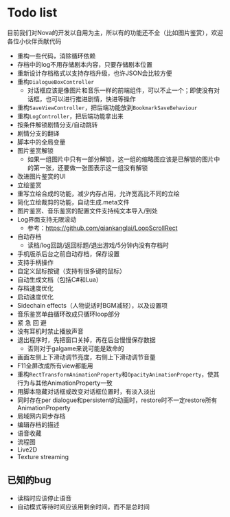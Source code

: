 # Todo list

目前我们对Nova的开发以自用为主，所以有的功能还不全（比如图片鉴赏），欢迎各位小伙伴贡献代码

* 重构一些代码，消除循环依赖
* 存档中的log不用存储剧本内容，只要存储剧本位置
* 重新设计存档格式以支持存档升级，也许JSON会比较方便
* 重构`DialogueBoxController`
    * 对话框应该是像图片和音乐一样的前端组件，可以不止一个；即使没有对话框，也可以进行推进剧情，快进等操作
* 重构`SaveViewController`，把后端功能放到`BookmarkSaveBehaviour`
* 重构`LogController`，把后端功能拿出来
* 按条件解锁剧情分支/自动跳转
* 剧情分支的翻译
* 脚本中的全局变量
* 图片鉴赏解锁
    * 如果一组图片中只有一部分解锁，这一组的缩略图应该是已解锁的图片中的第一张，还要做一张图表示这一组没有解锁
* 改进图片鉴赏的UI
* 立绘鉴赏
* 重写立绘合成的功能，减少内存占用，允许宽高比不同的立绘
* 简化立绘裁剪的功能，自动生成.meta文件
* 图片鉴赏、音乐鉴赏的配置文件支持纯文本导入/到处
* Log界面支持无限滚动
    * 参考：https://github.com/qiankanglai/LoopScrollRect
* 自动存档
    * 读档/log回跳/返回标题/退出游戏/5分钟内没有存档时
* 手机版杀后台之前自动存档，保存设置
* 支持手柄操作
* 自定义鼠标按键（支持有很多键的鼠标）
* 自动生成文档（包括C#和Lua）
* 存档速度优化
* 启动速度优化
* Sidechain effects（人物说话时BGM减轻），以及设置项
* 音乐鉴赏单曲循环改成只循环loop部分
* 紧 急 回 避
* 没有耳机时禁止播放声音
* 退出程序时，先把窗口关掉，再在后台慢慢保存数据
    * 否则对于galgame来说可能是致命的
* 画面左侧上下滑动调节亮度，右侧上下滑动调节音量
* F11全屏改成所有view都能用
* 重构`RectTransformAnimationProperty`和`OpacityAnimationProperty`，使其行为与其他AnimationProperty一致
* 用脚本隐藏对话框或改变对话框位置时，有淡入淡出
* 同时存在per dialogue和persistent的动画时，restore时不一定restore所有AnimationProperty
* 局域网内同步存档
* 编辑存档的描述
* 语音收藏
* 流程图
* Live2D
* Texture streaming

## 已知的bug

* 读档时应该停止语音
* 自动模式等待时间应该用剩余时间，而不是总时间

